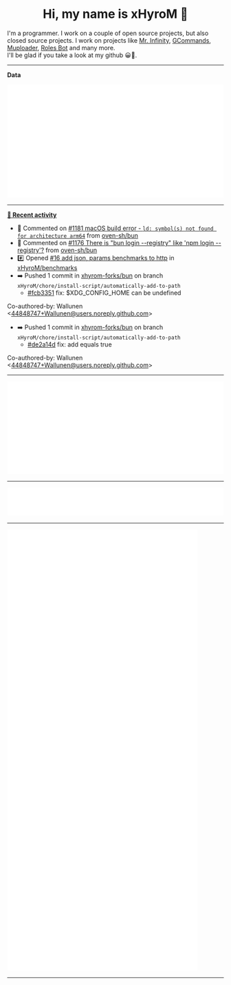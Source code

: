<p align="center">
    <!-- <img src="https://avatars.githubusercontent.com/u/56601352" width="192" alt="hyro's pfp" /> -->
    <h1 align="center">Hi, my name is xHyroM 👋</h1>
</p>

I'm a programmer. I work on a couple of open source projects, but also closed source projects. I work on projects like [Mr. Infinity](https://discord.com/oauth2/authorize?client_id=720321585625694239&scope=bot%20applications.commands&permissions=8&redirect_uri=https://blobs.gq/imanager&prompt=consent&response_type=code), [GCommands](https://github.com/Garlic-Team/GCommands), [Muploader](https://github.com/xHyroM/Muploader), [Roles Bot](https://github.com/xHyroM/roles-bot) and many more.  
I'll be glad if you take a look at my github 😀👀.

___
**Data**

<img src="https://github.com/xHyroM/xHyroM/blob/master/.cache/base.svg">

___

**[📰 Recent activity](https://github.com/xHyroM)**
* 💬 Commented on [#1181 macOS build error - `ld: symbol(s) not found for architecture arm64`](https://github.com/oven-sh/bun/issues/1181) from [oven-sh/bun](https://github.com/oven-sh/bun)
* 💬 Commented on [#1176 There is &#34;bun login --registry&#34;  like &#39;npm login --registry&#39;?](https://github.com/oven-sh/bun/issues/1176) from [oven-sh/bun](https://github.com/oven-sh/bun)
* #️⃣ Opened [#16 add json, params benchmarks to http](https://github.com/xHyroM/benchmarks/issues/16) in [xHyroM/benchmarks](https://github.com/xHyroM/benchmarks)
* ➡️ Pushed 1 commit in [xhyrom-forks/bun](https://github.com/xhyrom-forks/bun) on branch `xHyroM/chore/install-script/automatically-add-to-path`
  * [#fcb3351](https://github.com/xhyrom-forks/bun/commit/fcb3351) fix: $XDG_CONFIG_HOME can be undefined

Co-authored-by: Wallunen &lt;44848747+Wallunen@users.noreply.github.com&gt;
* ➡️ Pushed 1 commit in [xhyrom-forks/bun](https://github.com/xhyrom-forks/bun) on branch `xHyroM/chore/install-script/automatically-add-to-path`
  * [#de2a14d](https://github.com/xhyrom-forks/bun/commit/de2a14d) fix: add equals true

Co-authored-by: Wallunen &lt;44848747+Wallunen@users.noreply.github.com&gt;


___

<img src="https://github.com/xHyroM/xHyroM/blob/master/.cache/isocalendar.svg">

___

<img src="https://github.com/xHyroM/xHyroM/blob/master/.cache/languages.svg">

___

<img src="https://github.com/xHyroM/xHyroM/blob/master/.cache/achievements.svg">

___
